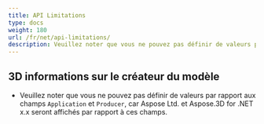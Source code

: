 ```yaml
---
title: API Limitations
type: docs
weight: 180
url: /fr/net/api-limitations/
description: Veuillez noter que vous ne pouvez pas définir de valeurs par rapport aux champs Application et Producteur, car Aspose Ltd. et Aspose.3D for .NET x.x seront affichés par rapport à ces champs.
---
```

##  **3D informations sur le créateur du modèle**
- Veuillez noter que vous ne pouvez pas définir de valeurs par rapport aux champs `Application` et `Producer`, car Aspose Ltd. et Aspose.3D for .NET x.x seront affichés par rapport à ces champs.
